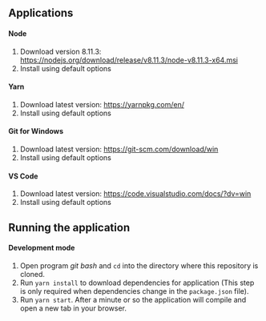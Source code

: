 ## Applications

#### Node

1. Download version 8.11.3: https://nodejs.org/download/release/v8.11.3/node-v8.11.3-x64.msi
2. Install using default options

#### Yarn

1. Download latest version: https://yarnpkg.com/en/
2. Install using default options

#### Git for Windows

1. Download latest version: https://git-scm.com/download/win
2. Install using default options

#### VS Code

1. Download latest version: https://code.visualstudio.com/docs/?dv=win
2. Install using default options

## Running the application

#### Development mode

1. Open program *git bash* and `cd` into the directory where this repository is cloned.
2. Run `yarn install` to download dependencies for application (This step is only required when dependencies change in the `package.json` file).
3. Run `yarn start`. After a minute or so the application will compile and open a new tab in your browser.